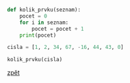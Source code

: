 ```python
def kolik_prvku(seznam):
    pocet = 0
    for i in seznam:
        pocet = pocet + 1
    print(pocet)

cisla = [1, 2, 34, 67, -16, 44, 43, 0]

kolik_prvku(cisla)
```

[zpět](../../programovani_uvod.md#úkol-6-8)